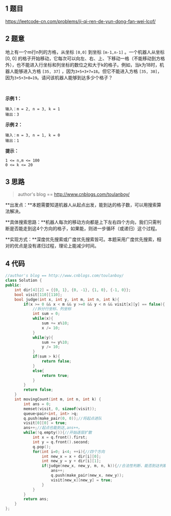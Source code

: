 ## 1 题目

https://leetcode-cn.com/problems/ji-qi-ren-de-yun-dong-fan-wei-lcof/

## 2 题意

地上有一个m行n列的方格，从坐标 `[0,0]` 到坐标 `[m-1,n-1]` 。一个机器人从坐标 [0, 0] 的格子开始移动，它每次可以向左、右、上、下移动一格（不能移动到方格外），也不能进入行坐标和列坐标的数位之和大于k的格子。例如，当k为18时，机器人能够进入方格 `[35, 37]` ，因为`3+5+3+7=18`。但它不能进入方格 `[35, 38]`，因为`3+5+3+8=19`。请问该机器人能够到达多少个格子？

 

**示例 1：**

```
输入：m = 2, n = 3, k = 1
输出：3
```

**示例 2：**

```
输入：m = 3, n = 1, k = 0
输出：1
```

**提示：**

```
1 <= n,m <= 100
0 <= k <= 20
```



## 3 思路

>  author's blog == http://www.cnblogs.com/toulanboy/

**出发点：**本题需要知道机器人从起点出发，能到达的格子数，可以用搜索算法解决。

**具体搜索思路：**机器人每次的移动方向都是上下左右四个方向，我们只需判断是否能走到这4个方向的格子，如果能，则进一步循环（或递归）这个过程。

**实现方式：**深度优先搜索或广度优先搜索皆可。本题采用广度优先搜索，相对的优点是没有递归过程，理论上能减少时间。



## 4 代码

```c++
//author's blog == http://www.cnblogs.com/toulanboy/
class Solution {
public:
    int dir[4][2] = {{0, 1}, {0, -1}, {1, 0}, {-1, 0}};
    bool visit[110][110];
    bool judge(int x, int y, int m, int n, int k){
        if(x >= 0 && x < m && y >=0 && y < n && visit[x][y] == false){
            //拆分行坐标、列坐标
            int sum = 0;
            while(x){
                sum += x%10;
                x /= 10;
            }
            while(y){
                sum += y%10;
                y /= 10;
            }
            if(sum > k){
                return false;
            }
            else{
                return true;
            }
        }
        return false;
    }
    int movingCount(int m, int n, int k) {
        int ans = 0;
        memset(visit, 0, sizeof(visit));
        queue<pair<int, int> >q;
        q.push(make_pair(0, 0));//将起点进队
        visit[0][0] = true;
        ans++;//起点也能到达,ans++。
        while(!q.empty()){//开始逐层扩散
            int x = q.front().first;
            int y = q.front().second;
            q.pop();
            for(int i=0; i<4; ++i){//四个方向
                int new_x = x + dir[i][0];
                int new_y = y + dir[i][1];
                if(judge(new_x, new_y, m, n, k)){//合法性判断、能否到达判断
                    ans++;
                    q.push(make_pair(new_x, new_y));
                    visit[new_x][new_y] = true;
                }
            }
        }
        return ans;
    }
};
```
